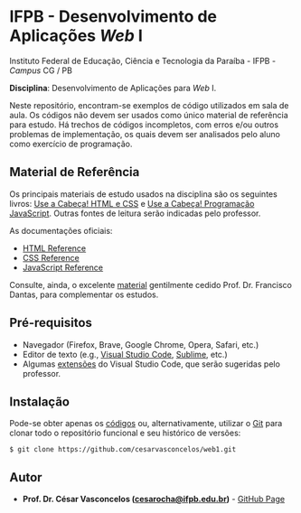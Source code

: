 # IFPB - Desenvolvimento de Aplicações *Web* I

Instituto Federal de Educação, Ciência e Tecnologia da Paraíba - IFPB - *Campus*
CG  / PB

**Disciplina**: Desenvolvimento de Aplicações para *Web* I.

Neste repositório, encontram-se exemplos de código utilizados em sala de aula.
Os códigos não devem ser usados como único material de referência para estudo.
Há trechos de códigos incompletos, com erros e/ou outros problemas de
implementação, os quais devem ser analisados pelo aluno como exercício de
programação.

## Material de Referência

Os principais materiais de estudo usados na disciplina são os seguintes livros:
[Use a Cabeça! HTML e CSS](https://www.amazon.com.br/Use-Cabe%C3%A7a-HTML-Eric-Freeman/dp/8576088622) e [Use a Cabeça! Programação JavaScript](https://www.amazon.com.br/Cabe%C3%A7a-Programa%C3%A7%C3%A3o-Javascript-Eric-Freeman/dp/8576089904).
Outras fontes de leitura serão indicadas pelo professor.

As documentações oficiais:

- [HTML Reference](https://developer.mozilla.org/en-US/docs/Web/HTML/Reference)
- [CSS Reference](https://developer.mozilla.org/en-US/docs/Web/CSS/Reference)
- [JavaScript Reference](https://developer.mozilla.org/en-US/docs/Web/JavaScript/Reference)

Consulte, ainda, o excelente [material](https://ifpb.github.io/lm/) gentilmente
cedido Prof. Dr. Francisco Dantas, para complementar os estudos.

## Pré-requisitos

- Navegador (Firefox, Brave, Google Chrome, Opera, Safari, etc.)
- Editor de texto (e.g., [Visual Studio Code](https://code.visualstudio.com/), [Sublime](https://www.sublimetext.com/), etc.)
- Algumas [extensões](https://marketplace.visualstudio.com/vscode) do Visual Studio Code, que serão sugeridas pelo professor.

## Instalação

Pode-se obter apenas os [códigos](https://github.com/cesarvasconcelos/daweb1/archive/master.zip) ou, alternativamente, utilizar o [Git](https://git-scm.com/) para clonar todo o repositório funcional e seu histórico de versões:

```
$ git clone https://github.com/cesarvasconcelos/web1.git
```

## Autor

* **Prof. Dr. César Vasconcelos (cesarocha@ifpb.edu.br)** - [GitHub Page](https://github.com/cesarvasconcelos)




